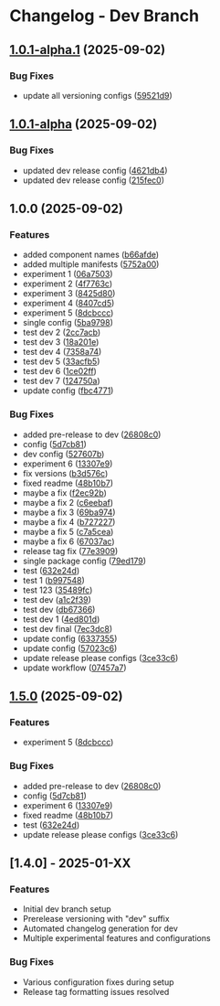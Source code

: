 # Changelog - Dev Branch

## [1.0.1-alpha.1](https://github.com/awais-ahmad-ili/release-please-poc/compare/dev-v1.0.1-alpha...dev-v1.0.1-alpha.1) (2025-09-02)


### Bug Fixes

* update all versioning configs ([59521d9](https://github.com/awais-ahmad-ili/release-please-poc/commit/59521d9ab23789af21b8a5cf9dea83725e75c023))

## [1.0.1-alpha](https://github.com/awais-ahmad-ili/release-please-poc/compare/dev-v1.0.0...dev-v1.0.1-alpha) (2025-09-02)


### Bug Fixes

* updated dev release config ([4621db4](https://github.com/awais-ahmad-ili/release-please-poc/commit/4621db4cd6ca444a3adfc9abe05fca201d369987))
* updated dev release config ([215fec0](https://github.com/awais-ahmad-ili/release-please-poc/commit/215fec0dc5a9140a0c1ac7bf206d2cab8fde3bfb))

## 1.0.0 (2025-09-02)


### Features

* added component names ([b66afde](https://github.com/awais-ahmad-ili/release-please-poc/commit/b66afde61be79effd359c936d1edf7a2b9549426))
* added multiple manifests ([5752a00](https://github.com/awais-ahmad-ili/release-please-poc/commit/5752a00d95285898d9de424fe31d47281d4ba84b))
* experiment 1 ([06a7503](https://github.com/awais-ahmad-ili/release-please-poc/commit/06a75032f60e48819f62803f65fd34d8aec1b815))
* experiment 2 ([4f7763c](https://github.com/awais-ahmad-ili/release-please-poc/commit/4f7763c0f1c59c51a4e51f9cd69a9bdba551316a))
* experiment 3 ([8425d80](https://github.com/awais-ahmad-ili/release-please-poc/commit/8425d8048be3636a92bcb6936527e9fe256293b2))
* experiment 4 ([8407cd5](https://github.com/awais-ahmad-ili/release-please-poc/commit/8407cd5b8d65197756dd09cee7df89d02836d29d))
* experiment 5 ([8dcbccc](https://github.com/awais-ahmad-ili/release-please-poc/commit/8dcbccc2bdc8546d7966e7c25bb1b5dc1eb4ffa3))
* single config ([5ba9798](https://github.com/awais-ahmad-ili/release-please-poc/commit/5ba97987b4bb08b9bcf6e70f8623c81c3d8ba58a))
* test dev 2 ([2cc7acb](https://github.com/awais-ahmad-ili/release-please-poc/commit/2cc7acbdccb9c4754393bb8254ad7c5038958319))
* test dev 3 ([18a201e](https://github.com/awais-ahmad-ili/release-please-poc/commit/18a201e5a01dd7a907984de34becd8d7520fbf86))
* test dev 4 ([7358a74](https://github.com/awais-ahmad-ili/release-please-poc/commit/7358a742210645e64dc1a995603e243db4996390))
* test dev 5 ([33acfb5](https://github.com/awais-ahmad-ili/release-please-poc/commit/33acfb5550f463a7414a2e9e89c6f94391047f79))
* test dev 6 ([1ce02ff](https://github.com/awais-ahmad-ili/release-please-poc/commit/1ce02ff0e274fe59fcf2ce1bd552faf374dfad8b))
* test dev 7 ([124750a](https://github.com/awais-ahmad-ili/release-please-poc/commit/124750af0e3f6cee14c4febcc55868143b8c2e70))
* update config ([fbc4771](https://github.com/awais-ahmad-ili/release-please-poc/commit/fbc47717ef9b089dd7b141f5039f1d57e9911cd1))


### Bug Fixes

* added pre-release to dev ([26808c0](https://github.com/awais-ahmad-ili/release-please-poc/commit/26808c0c26c3ccb50d1b8bf66ebd597b2da843aa))
* config ([5d7cb81](https://github.com/awais-ahmad-ili/release-please-poc/commit/5d7cb81c792f777db678c4a2ac0a53c67dfb96ea))
* dev config ([527607b](https://github.com/awais-ahmad-ili/release-please-poc/commit/527607b5e8fb932374c9736e3639294dda581e1d))
* experiment 6 ([13307e9](https://github.com/awais-ahmad-ili/release-please-poc/commit/13307e9a4a1004a9be399b096c2d3af90c3816db))
* fix versions ([b3d576c](https://github.com/awais-ahmad-ili/release-please-poc/commit/b3d576c4dba1a9488f7b0fe615d19f277b8577ad))
* fixed readme ([48b10b7](https://github.com/awais-ahmad-ili/release-please-poc/commit/48b10b77851460f8c70aad21a3ffb1c1ac624b13))
* maybe a fix ([f2ec92b](https://github.com/awais-ahmad-ili/release-please-poc/commit/f2ec92b71e615a359ceb6080a375c38810d6a901))
* maybe a fix 2 ([c6eebaf](https://github.com/awais-ahmad-ili/release-please-poc/commit/c6eebaf7911982ae5d62cb6c8bdbc655c736f465))
* maybe a fix 3 ([69ba974](https://github.com/awais-ahmad-ili/release-please-poc/commit/69ba974b503b7d77dc48308956852966d4198cbe))
* maybe a fix 4 ([b727227](https://github.com/awais-ahmad-ili/release-please-poc/commit/b727227d2914e1c125b36922c2ae16abfe3c4c5d))
* maybe a fix 5 ([c7a5cea](https://github.com/awais-ahmad-ili/release-please-poc/commit/c7a5cea8fce9da90135faeb67589bb081fa4158a))
* maybe a fix 6 ([67037ac](https://github.com/awais-ahmad-ili/release-please-poc/commit/67037acd1e575e35e39093ba5a150785d96f92e3))
* release tag fix ([77e3909](https://github.com/awais-ahmad-ili/release-please-poc/commit/77e3909fb61b2e4168098b009d57041c67102952))
* single package config ([79ed179](https://github.com/awais-ahmad-ili/release-please-poc/commit/79ed17961c86392795888151eb4330c143c64d70))
* test ([632e24d](https://github.com/awais-ahmad-ili/release-please-poc/commit/632e24d6290958497d5766e4226990abb6c94918))
* test 1 ([b997548](https://github.com/awais-ahmad-ili/release-please-poc/commit/b9975483429c7e248dbee598e00c6278b4ffa449))
* test 123 ([35489fc](https://github.com/awais-ahmad-ili/release-please-poc/commit/35489fc8e8b1906639ffc0254b36720c141754ab))
* test dev ([a1c2f39](https://github.com/awais-ahmad-ili/release-please-poc/commit/a1c2f39e28c34429825b1794501ee67e9f52efe8))
* test dev ([db67366](https://github.com/awais-ahmad-ili/release-please-poc/commit/db6736665253e31818fa33ebbb02d85aa13f4c4b))
* test dev 1 ([4ed801d](https://github.com/awais-ahmad-ili/release-please-poc/commit/4ed801db1863efebf0b30a1ab8c3f6d5a6fe04a3))
* test dev final ([7ec3dc8](https://github.com/awais-ahmad-ili/release-please-poc/commit/7ec3dc8c76e0e608eeda5a7b793a1ce98afe190c))
* update config ([6337355](https://github.com/awais-ahmad-ili/release-please-poc/commit/63373555b9f81b4f11a968210218a6d621828868))
* update config ([57023c6](https://github.com/awais-ahmad-ili/release-please-poc/commit/57023c6c4f4620f8d7ff8623e7f5f9219161d7f7))
* update release please configs ([3ce33c6](https://github.com/awais-ahmad-ili/release-please-poc/commit/3ce33c6bba353a56cbc6c256b7a465b09751ca58))
* update workflow ([07457a7](https://github.com/awais-ahmad-ili/release-please-poc/commit/07457a7f58af688f0779b275570771acc2cbb927))

## [1.5.0](https://github.com/awais-ahmad-ili/release-please-poc/compare/dev-v1.4.0...dev-v1.5.0) (2025-09-02)


### Features

* experiment 5 ([8dcbccc](https://github.com/awais-ahmad-ili/release-please-poc/commit/8dcbccc2bdc8546d7966e7c25bb1b5dc1eb4ffa3))


### Bug Fixes

* added pre-release to dev ([26808c0](https://github.com/awais-ahmad-ili/release-please-poc/commit/26808c0c26c3ccb50d1b8bf66ebd597b2da843aa))
* config ([5d7cb81](https://github.com/awais-ahmad-ili/release-please-poc/commit/5d7cb81c792f777db678c4a2ac0a53c67dfb96ea))
* experiment 6 ([13307e9](https://github.com/awais-ahmad-ili/release-please-poc/commit/13307e9a4a1004a9be399b096c2d3af90c3816db))
* fixed readme ([48b10b7](https://github.com/awais-ahmad-ili/release-please-poc/commit/48b10b77851460f8c70aad21a3ffb1c1ac624b13))
* test ([632e24d](https://github.com/awais-ahmad-ili/release-please-poc/commit/632e24d6290958497d5766e4226990abb6c94918))
* update release please configs ([3ce33c6](https://github.com/awais-ahmad-ili/release-please-poc/commit/3ce33c6bba353a56cbc6c256b7a465b09751ca58))

## [1.4.0] - 2025-01-XX

### Features
- Initial dev branch setup
- Prerelease versioning with "dev" suffix
- Automated changelog generation for dev
- Multiple experimental features and configurations

### Bug Fixes
- Various configuration fixes during setup
- Release tag formatting issues resolved
